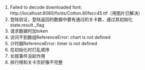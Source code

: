 1. Failed to decode downloaded font: http://localhost:8080/fonts/Cotton.80fecc45.ttf（用图片已解决）
2. 登陆验证，登陆返回的数据中要有通过的关卡数，通过其初始化state.result._flag
3. 请求数据时加token
4. 访问不到数组ReferenceError: chart is not defined
5. 计时器ReferenceError: timer is not defined
6. 在初始化时打乱顺序
7. 长按事件没起作用
8. 排行榜和关卡页好像不完整